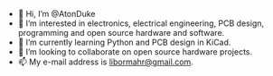 - 👋 Hi, I’m @AtonDuke
- 👀 I’m interested in electronics, electrical engineering, PCB design, programming and open source hardware and software.
- 🌱 I’m currently learning Python and PCB design in KiCad.
- 💞️ I’m looking to collaborate on open source hardware projects.
- 📫 My e-mail address is libormahr@gmail.com.

<!---
AtonDuke/AtonDuke is a ✨ special ✨ repository because its `README.md` (this file) appears on your GitHub profile.
You can click the Preview link to take a look at your changes.
--->
